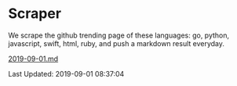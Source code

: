 # Scraper

We scrape the github trending page of these languages: go, python, javascript, swift, html, ruby, and push a markdown result everyday.

[2019-09-01.md](https://github.com/henson/Scraper/blob/master/2019-09-01.md)

Last Updated: 2019-09-01 08:37:04
